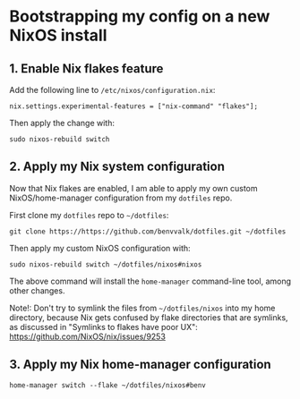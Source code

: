 # Bootstrapping my config on a new NixOS install

## 1. Enable Nix flakes feature

Add the following line to `/etc/nixos/configuration.nix`:

```
nix.settings.experimental-features = ["nix-command" "flakes"];
```

Then apply the change with:

```
sudo nixos-rebuild switch
```

## 2. Apply my Nix system configuration

Now that Nix flakes are enabled, I am able to apply my own custom
NixOS/home-manager configuration from my `dotfiles` repo.

First clone my `dotfiles` repo to `~/dotfiles`:

```
git clone https://https://github.com/benvvalk/dotfiles.git ~/dotfiles
```

Then apply my custom NixOS configuration with:

```
sudo nixos-rebuild switch ~/dotfiles/nixos#nixos
```

The above command will install the `home-manager` command-line tool, among
other changes.

Note!: Don't try to symlink the files from `~/dotfiles/nixos` into my home
directory, because Nix gets confused by flake directories that are symlinks, as
discussed in "Symlinks to flakes have poor UX":
https://github.com/NixOS/nix/issues/9253 

## 3. Apply my Nix home-manager configuration

```
home-manager switch --flake ~/dotfiles/nixos#benv
```
